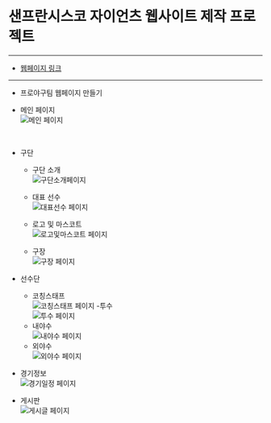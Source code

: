 # 샌프란시스코 자이언츠 웹사이트 제작 프로젝트
-----------------------------------------------

- [웹페이지 링크](http://15.164.213.142:8080/main/entrance)

-----------------------------------------------

- 프로야구팀 웹페이지 만들기





- 메인 페이지  
![메인 페이지](https://user-images.githubusercontent.com/86460929/175053004-efdd5a87-ae3f-404b-9533-56621365d310.gif)
<br/>

- 구단
  - 구단 소개<br>
  ![구단소개페이지](https://user-images.githubusercontent.com/86460929/181475854-7831c892-755d-426a-bbf9-69d92cd2cdff.gif)
  
  - 대표 선수<br>
  ![대표선수 페이지](https://user-images.githubusercontent.com/86460929/181484024-52a72100-e2a6-4371-8f8b-53262e87dbd6.gif)  
  
  - 로고 및 마스코트<br>
  ![로고및마스코트 페이지](https://user-images.githubusercontent.com/86460929/181484162-42c3097c-7dd9-429e-8465-b8acbb550635.gif)
  
  - 구장<br>
  ![구장 페이지](https://user-images.githubusercontent.com/86460929/181485307-bfb8a684-fe86-4552-9479-b62c35f21b71.gif)
  
- 선수단
  - 코칭스태프<br>
  ![코칭스태프 페이지](https://user-images.githubusercontent.com/86460929/181485998-552db3df-6626-446c-a0c3-5a498d625bd2.gif)
  -투수<br>
  ![투수 페이지](https://user-images.githubusercontent.com/86460929/181486446-da4f6211-db3c-41a3-a9e0-92b7997ec59c.gif)
  - 내야수<br>
  ![내야수 페이지](https://user-images.githubusercontent.com/86460929/181486759-f29a64c4-10e5-4954-b247-03de0ff72dad.gif)
  - 외야수<br>
  ![외야수 페이지](https://user-images.githubusercontent.com/86460929/181487783-86b1def0-9f43-43f2-8a7d-d8a3a9f76b13.gif)
- 경기정보<br>
  ![경기일정 페이지](https://user-images.githubusercontent.com/86460929/181507632-2bae2a46-ba7a-41cb-84cf-33cfefca56b2.gif)
- 게시판<br>
  ![게시글 페이지](https://user-images.githubusercontent.com/86460929/181574537-914ccb88-44e0-4544-8af5-8a8a75548e60.gif)

